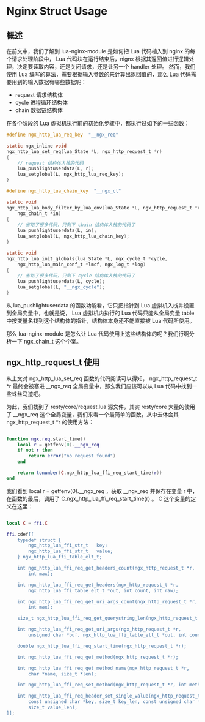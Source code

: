 # Nginx Struct Usage

## 概述

在前文中，我们了解到 lua-nginx-module 是如何把 Lua 代码植入到 nginx 的每个请求处理阶段中， Lua 代码块在运行结束后，nignx 根据其返回值进行逻辑处理，决定要读取内容，还是关闭请求，还是让另一个 handler 处理。
然而，我们使用 Lua 编写的算法，需要根据输入参数的来计算出返回值的，那么 Lua 代码需要用到的输入数据有哪些数据呢：
*  request 请求结构体
*  cycle 进程循环结构体
*  chain 数据链结构体


在各个阶段的 Lua 虚拟机执行前的初始化步骤中，都执行过如下的一些函数：

```c
#define ngx_http_lua_req_key  "__ngx_req"

static ngx_inline void
ngx_http_lua_set_req(lua_State *L, ngx_http_request_t *r)
{
	// request 结构体入栈的代码
    lua_pushlightuserdata(L, r);
    lua_setglobal(L, ngx_http_lua_req_key);
}

#define ngx_http_lua_chain_key  "__ngx_cl"

static void
ngx_http_lua_body_filter_by_lua_env(lua_State *L, ngx_http_request_t *r,
    ngx_chain_t *in)
{
	// 省略了很多代码，只剩下 chain 结构体入栈的代码了
    lua_pushlightuserdata(L, in);
    lua_setglobal(L, ngx_http_lua_chain_key);
}

static void
ngx_http_lua_init_globals(lua_State *L, ngx_cycle_t *cycle,
    ngx_http_lua_main_conf_t *lmcf, ngx_log_t *log)
{
	// 省略了很多代码，只剩下 cycle 结构体入栈的代码了
    lua_pushlightuserdata(L, cycle);
    lua_setglobal(L, "__ngx_cycle");
}

```

从 lua_pushlightuserdata 的函数功能看，它只把指针到 Lua 虚拟机入栈并设置到全局变量中，也就是说， Lua 虚拟机内执行的 Lua 代码只能从全局变量 table 中按变量名找到这个结构体的指针，结构体本身还不能直接被 Lua 代码所使用。

那么 lua-nginx-module 是怎么让 Lua 代码使用上这些结构体的呢？我们行啊分析一下 ngx_chain_t 这个个案。

## ngx_http_request_t 使用

从上文对 ngx_http_lua_set_req 函数的代码阅读可以得知， ngx_http_request_t *r 最终会被塞进 __ngx_req 全局变量中，那么我们应该可以从 Lua 代码中找到一些蛛丝马迹吧。

为此，我们找到了 resty/core/request.lua 源文件，其实 resty/core 大量的使用了 __ngx_req 这个全局变量，我们来看一个最简单的函数，从中去体会其 ngx_http_request_t *r 的使用方法：

```lua

function ngx.req.start_time()
    local r = getfenv(0).__ngx_req
    if not r then
        return error("no request found")
    end

    return tonumber(C.ngx_http_lua_ffi_req_start_time(r))
end

```

我们看到 local r = getfenv(0).__ngx_req ，获取 __ngx_req 并保存在变量 r 中，在函数的最后，调用了 C.ngx_http_lua_ffi_req_start_time(r) 。
C 这个变量的定义在这里：

```lua

local C = ffi.C

ffi.cdef[[
    typedef struct {
        ngx_http_lua_ffi_str_t   key;
        ngx_http_lua_ffi_str_t   value;
    } ngx_http_lua_ffi_table_elt_t;

    int ngx_http_lua_ffi_req_get_headers_count(ngx_http_request_t *r,
        int max);

    int ngx_http_lua_ffi_req_get_headers(ngx_http_request_t *r,
        ngx_http_lua_ffi_table_elt_t *out, int count, int raw);

    int ngx_http_lua_ffi_req_get_uri_args_count(ngx_http_request_t *r,
        int max);

    size_t ngx_http_lua_ffi_req_get_querystring_len(ngx_http_request_t *r);

    int ngx_http_lua_ffi_req_get_uri_args(ngx_http_request_t *r,
        unsigned char *buf, ngx_http_lua_ffi_table_elt_t *out, int count);

    double ngx_http_lua_ffi_req_start_time(ngx_http_request_t *r);

    int ngx_http_lua_ffi_req_get_method(ngx_http_request_t *r);

    int ngx_http_lua_ffi_req_get_method_name(ngx_http_request_t *r,
        char *name, size_t *len);

    int ngx_http_lua_ffi_req_set_method(ngx_http_request_t *r, int method);

    int ngx_http_lua_ffi_req_header_set_single_value(ngx_http_request_t *r,
        const unsigned char *key, size_t key_len, const unsigned char *value,
        size_t value_len);
]];

```

